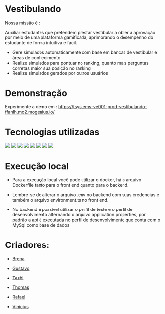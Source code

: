 # Vestibulando

Nossa missão é :

Auxiliar estudantes que pretendem prestar vestibular a obter a aprovação por meio de uma plataforma gamificada, aprimorando o desempenho do estudante de forma intuitiva e fácil.

- Gere simulados automaticamente com base em bancas de vestibular e áreas de conhecimento
- Realize simulados para pontuar no ranking, quanto mais perguntas corretas maior sua posição no ranking
- Realize simulados gerados por outros usuários

# Demonstração
Experimente a demo em : https://tsystems-ve001-prod-vestibulando-ffanlh.mo2.mogenius.io/

# Tecnologias utilizadas

  
  
<div> 
<img src="https://img.shields.io/badge/html5-%23E34F26.svg?style=for-the-badge&logo=html5&logoColor=white">
<img src="https://img.shields.io/badge/css3-%231572B6.svg?style=for-the-badge&logo=css3&logoColor=white"/>
<img src="https://img.shields.io/badge/bootstrap-%23563D7C.svg?style=for-the-badge&logo=bootstrap&logoColor=white"/>
<img src="https://img.shields.io/badge/mysql-%2300f.svg?style=for-the-badge&logo=mysql&logoColor=white"/>
<img src="https://img.shields.io/badge/typescript-%23007ACC.svg?style=for-the-badge&logo=typescript&logoColor=white"/>
<img src="https://img.shields.io/badge/angular-%23DD0031.svg?style=for-the-badge&logo=angular&logoColor=white" />
<img src="https://img.shields.io/badge/spring-%236DB33F.svg?style=for-the-badge&logo=spring&logoColor=white" />
<img src="https://img.shields.io/badge/docker-%230db7ed.svg?style=for-the-badge&logo=docker&logoColor=white"/>

</div>

# Execução local

- Para a execução local você pode utilizar o docker, há o arquivo Dockerfile tanto para o front end quanto para o backend.

- Lembre-se de alterar o arquivo .env no backend com suas credencias e também o arquivo environment.ts no front end.

- No backend é possível utilizar o perfil de teste e o perfil de desenvolvimento alternando o arquivo application.properties, por padrão a api é executada no perfil de desenvolvimento que conta com o MySql como base de dados

# Criadores:

- [Brena](https://github.com/brenalaurindo)

- [Gustavo](https://github.com/Gustavo-Guerreiro)

- [Teshi](https://github.com/TeshiKTB)

- [Thomas](https://github.com/tcarballo)

- [Rafael](https://github.com/RafaGrassi)

- [Vinicius](https://github.com/vinicius-fernandes)
